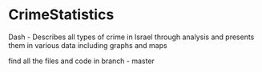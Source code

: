 # CrimeStatistics
Dash - Describes all types of crime in Israel through analysis and presents them in various data including graphs and maps

find all the files and code in branch - master

